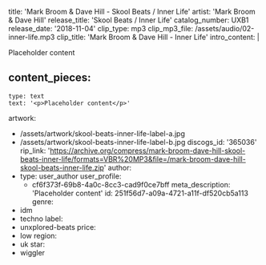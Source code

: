 title: 'Mark Broom & Dave Hill - Skool Beats / Inner Life'
artist: 'Mark Broom & Dave Hill'
release_title: 'Skool Beats / Inner Life'
catalog_number: UXB1
release_date: '2018-11-04'
clip_type: mp3
clip_mp3_file: /assets/audio/02-inner-life.mp3
clip_title: 'Mark Broom & Dave Hill - Inner Life'
intro_content: |
  <p>Placeholder content
  </p>
  
content_pieces:
  -
    type: text
    text: '<p>Placeholder content</p>'
artwork:
  - /assets/artwork/skool-beats-inner-life-label-a.jpg
  - /assets/artwork/skool-beats-inner-life-label-b.jpg
discogs_id: '365036'
rip_link: 'https://archive.org/compress/mark-broom-dave-hill-skool-beats-inner-life/formats=VBR%20MP3&file=/mark-broom-dave-hill-skool-beats-inner-life.zip'
author:
  -
    type: user_author
    user_profile:
      - cf6f373f-69b8-4a0c-8cc3-cad9f0ce7bff
meta_description: 'Placeholder content'
id: 251f56d7-a09a-4721-a11f-df520cb5a113
genre:
  - idm
  - techno
label:
  - unxplored-beats
price:
  - low
region:
  - uk
star:
  - wiggler
